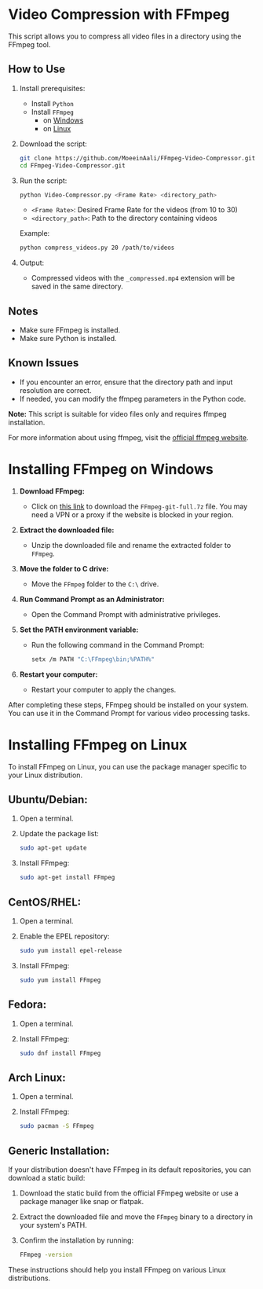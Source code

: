 # Video Compression with FFmpeg

This script allows you to compress all video files in a directory using the FFmpeg tool.

## How to Use

1. Install prerequisites:
    - Install `Python`
    - Install `FFmpeg`
      * on [Windows](#Installing-FFmpeg-on-Windows)
      * on [Linux](#-Installing-FFmpeg-on-Linux)
      

2. Download the script:
    ```bash
    git clone https://github.com/MoeeinAali/FFmpeg-Video-Compressor.git
    cd FFmpeg-Video-Compressor.git
    ```

3. Run the script:
    ```bash
    python Video-Compressor.py <Frame Rate> <directory_path>
    ```

    - `<Frame Rate>`: Desired Frame Rate for the videos (from 10 to 30)
    - `<directory_path>`: Path to the directory containing videos

    Example:
    ```bash
    python compress_videos.py 20 /path/to/videos
    ```

4. Output:
    - Compressed videos with the `_compressed.mp4` extension will be saved in the same directory.

## Notes
- Make sure FFmpeg is installed.
- Make sure Python is installed.

## Known Issues
- If you encounter an error, ensure that the directory path and input resolution are correct.
- If needed, you can modify the ffmpeg parameters in the Python code.

**Note:** This script is suitable for video files only and requires ffmpeg installation.

For more information about using ffmpeg, visit the [official ffmpeg website](https://ffmpeg.org/).




# Installing FFmpeg on Windows

1. **Download FFmpeg:**
   - Click on [this link](https://www.gyan.dev/ffmpeg/builds/ffmpeg-git-full.7z) to download the `FFmpeg-git-full.7z` file. You may need a VPN or a proxy if the website is blocked in your region.

2. **Extract the downloaded file:**
   - Unzip the downloaded file and rename the extracted folder to `FFmpeg`.

3. **Move the folder to C drive:**
   - Move the `FFmpeg` folder to the `C:\` drive.

4. **Run Command Prompt as an Administrator:**
   - Open the Command Prompt with administrative privileges.

5. **Set the PATH environment variable:**
   - Run the following command in the Command Prompt:
     ```bash
     setx /m PATH "C:\FFmpeg\bin;%PATH%"
     ```

6. **Restart your computer:**
   - Restart your computer to apply the changes.

After completing these steps, FFmpeg should be installed on your system. You can use it in the Command Prompt for various video processing tasks.

# Installing FFmpeg on Linux

To install FFmpeg on Linux, you can use the package manager specific to your Linux distribution.

## Ubuntu/Debian:

1. Open a terminal.

2. Update the package list:
    ```bash
    sudo apt-get update
    ```

3. Install FFmpeg:
    ```bash
    sudo apt-get install FFmpeg
    ```

## CentOS/RHEL:

1. Open a terminal.

2. Enable the EPEL repository:
    ```bash
    sudo yum install epel-release
    ```

3. Install FFmpeg:
    ```bash
    sudo yum install FFmpeg
    ```

## Fedora:

1. Open a terminal.

2. Install FFmpeg:
    ```bash
    sudo dnf install FFmpeg
    ```

## Arch Linux:

1. Open a terminal.

2. Install FFmpeg:
    ```bash
    sudo pacman -S FFmpeg
    ```

## Generic Installation:

If your distribution doesn't have FFmpeg in its default repositories, you can download a static build:

1. Download the static build from the official FFmpeg website or use a package manager like snap or flatpak.

2. Extract the downloaded file and move the `FFmpeg` binary to a directory in your system's PATH.

3. Confirm the installation by running:
    ```bash
    FFmpeg -version
    ```

These instructions should help you install FFmpeg on various Linux distributions.
